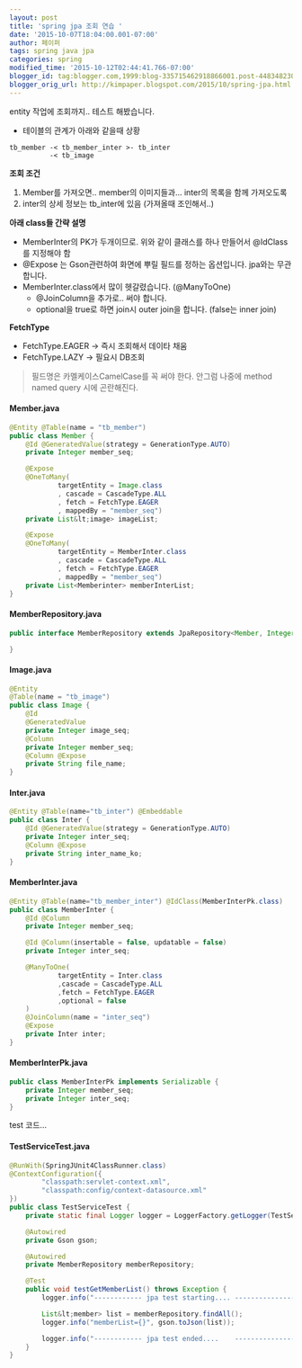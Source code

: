 ```yaml
---
layout: post
title: 'spring jpa 조회 연습 '
date: '2015-10-07T18:04:00.001-07:00'
author: 페이퍼
tags: spring java jpa
categories: spring
modified_time: '2015-10-12T02:44:41.766-07:00'
blogger_id: tag:blogger.com,1999:blog-335715462918866001.post-4483482309913710725
blogger_orig_url: http://kimpaper.blogspot.com/2015/10/spring-jpa.html
---
```


entity 작업에 조회까지.. 테스트 해봤습니다.

- 테이블의 관계가 아래와 같을때 상황
```
tb_member -< tb_member_inter >- tb_inter
          -< tb_image
```
**조회 조건**
1. Member를 가져오면.. member의 이미지들과... inter의 목록을 함께 가져오도록
2. inter의 상세 정보는 tb_inter에 있음 (가져올때 조인해서..)


**아래 class들 간략 설명**
- MemberInter의 PK가 두개이므로. 위와 같이 클래스를 하나 만들어서 @IdClass를 지정해야 함
- @Expose 는 Gson관련하여 화면에 뿌릴 필드를 정하는 옵션입니다. jpa와는 무관합니다.
- MemberInter.class에서 많이 헷갈렸습니다. (@ManyToOne)
  - @JoinColumn을 추가로.. 써야 합니다.
  - optional을 true로 하면 join시 outer join을 합니다. (false는 inner join)

**FetchType**
- FetchType.EAGER -> 즉시 조회해서 데이타 채움
- FetchType.LAZY -> 필요시 DB조회


> 필드명은 카멜케이스CamelCase를 꼭 써야 한다. 안그럼 나중에 method named query 시에 곤란해진다.



#### Member.java
```java
@Entity @Table(name = "tb_member")
public class Member {
    @Id @GeneratedValue(strategy = GenerationType.AUTO)
    private Integer member_seq;

    @Expose
    @OneToMany(
            targetEntity = Image.class
            , cascade = CascadeType.ALL
            , fetch = FetchType.EAGER
            , mappedBy = "member_seq")
    private List&lt;image> imageList;

    @Expose
    @OneToMany(
            targetEntity = MemberInter.class
            , cascade = CascadeType.ALL
            , fetch = FetchType.EAGER
            , mappedBy = "member_seq")
    private List<Memberinter> memberInterList;
}
```


#### MemberRepository.java
```java
public interface MemberRepository extends JpaRepository<Member, Integer> {

}
```


#### Image.java
```java
@Entity
@Table(name = "tb_image")
public class Image {
    @Id
    @GeneratedValue
    private Integer image_seq;
    @Column
    private Integer member_seq;
    @Column @Expose
    private String file_name;
}
```


#### Inter.java
```java
@Entity @Table(name="tb_inter") @Embeddable
public class Inter {
    @Id @GeneratedValue(strategy = GenerationType.AUTO)
    private Integer inter_seq;
    @Column @Expose
    private String inter_name_ko;
}
```


#### MemberInter.java
```java
@Entity @Table(name="tb_member_inter") @IdClass(MemberInterPk.class)
public class MemberInter {
    @Id @Column
    private Integer member_seq;

    @Id @Column(insertable = false, updatable = false)
    private Integer inter_seq;

    @ManyToOne(
            targetEntity = Inter.class
            ,cascade = CascadeType.ALL
            ,fetch = FetchType.EAGER
            ,optional = false
    )
    @JoinColumn(name = "inter_seq")
    @Expose
    private Inter inter;
}
```


#### MemberInterPk.java
```java
public class MemberInterPk implements Serializable {
    private Integer member_seq;
    private Integer inter_seq;
}
```


test 코드...
#### TestServiceTest.java
```java
@RunWith(SpringJUnit4ClassRunner.class)
@ContextConfiguration({
        "classpath:servlet-context.xml",
        "classpath:config/context-datasource.xml"
})
public class TestServiceTest {
    private static final Logger logger = LoggerFactory.getLogger(TestServiceTest.class);

    @Autowired
    private Gson gson;

    @Autowired
    private MemberRepository memberRepository;

    @Test
    public void testGetMemberList() throws Exception {
        logger.info("------------ jpa test starting.... ------------------------");

        List&lt;member> list = memberRepository.findAll();
        logger.info("memberList={}", gson.toJson(list));

        logger.info("------------ jpa test ended....    ------------------------");
    }
}
```


